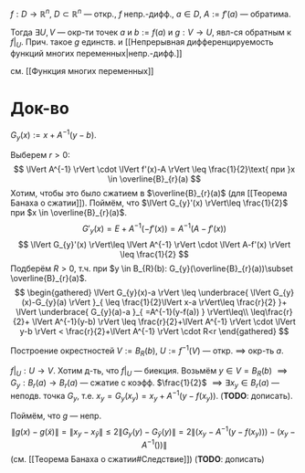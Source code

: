 $f: D\to \mathbb{R}^{n},\ D\subset \mathbb{R}^{n}$ — откр., $f$ непр.-дифф., $a \in D$, $A:=f'(a)$ — обратима.

Тогда $\exists U, V$ — окр-ти точек $a$ и $b:=f(a)$ и $g:V\to U$, явл-ся обратным к $f|_{U}$. Прич. такое $g$ единств. и [[Непрерывная дифференцируемость функций многих переменных|непр.-дифф.]]

см. [[Функция многих переменных]]
# Док-во

$G_{y}(x):=x+A^{-1}(y-b)$. 

Выберем $r>0$:
$$
\lVert A^{-1} \rVert \cdot \lVert f'(x)-A \rVert \leq \frac{1}{2}\text{ при }x \in \overline{B}_{r}(a)
$$
Хотим, чтобы это было сжатием в $\overline{B}_{r}(a)$ (для [[Теорема Банаха о сжатии]]). Поймём, что $\lVert G_{y}'(x) \rVert\leq \frac{1}{2}$ при $x \in \overline{B}_{r}(a)$. 
$$
G'_{y}(x)=E+A^{-1}(-f'(x))=A^{-1}(A-f'(x))
$$
$$
\lVert G_{y}'(x) \rVert\leq \lVert A^{-1} \rVert \cdot \lVert A-f'(x) \rVert \leq \frac{1}{2} 
$$
Подберём $R>0$, т.ч. при $y \in B_{R}(b): G_{y}(\overline{B}_{r}(a))\subset \overline{B}_{r}(a)$. 
$$
\begin{gathered}
\lVert G_{y}(x)-a \rVert \leq \underbrace{ \lVert G_{y}(x)-G_{y}(a) \rVert }_{ \leq \frac{1}{2}\lVert x-a \rVert\leq \frac{r}{2}  }+ \lVert \underbrace{ G_{y}(a)-a }_{ =A^{-1}(y-f(a)) } \rVert\leq\\
\leq\frac{r}{2}+ \lVert A^{-1}(y-b) \rVert \leq \frac{r}{2}+\lVert A^{-1} \rVert \cdot \lVert y-b \rVert < \frac{r}{2}+\lVert A^{-1} \rVert \cdot R<r
\end{gathered}
$$

Построение окрестностей $V:= B_{R}(b),\ U:=f^{-1}(V)$ — откр. $\implies$ окр-ть $a$.

$f|_{U}:U\to V$. Хотим д-ть, что $f|_{U}$ — биекция. Возьмём $y \in V=B_{R}(b)$ $\implies G_{y}:B_{r}(a)\to B_{r}(a)$ — сжатие с коэфф. $\frac{1}{2}$ $\implies \exists x_{y}\in B_{r}(a)$ — неподв. точка $G_{y}$, т.е. $x_{y}=G_{y}(x_{y})=x_{y}+A^{-1}(y-f(x_{y}))$. (**TODO**: дописать).

Поймём, что $g$ — непр.
$$
\lVert g(x)-g(\tilde{x}) \rVert =\lVert x_{y}-x_{\tilde{y}} \rVert \leq 2\lVert G_{y}(y)-G_{\widetilde{y}}(y) \rVert = 2\lVert (x_{y}-A^{-1}(y-f(x_{y}))) - (x_{y}-A^{-1}()) \rVert 
$$
(см. [[Теорема Банаха о сжатии#Следствие]])  (**TODO**: дописать)